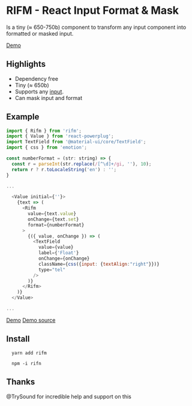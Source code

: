 # RIFM - React Input Format & Mask

Is a tiny (≈ 650-750b) component to transform any input component
into formatted or masked input.

[Demo](https://istarkov.github.io/rifm/docs-readme)

## Highlights

- Dependency free
- Tiny (≈ 650b)
- Supports any [input](https://istarkov.github.io/rifm/docs-readme#material-ui).
- Can mask input and format

## Example

```javascript
import { Rifm } from 'rifm';
import { Value } from 'react-powerplug';
import TextField from '@material-ui/core/TextField';
import { css } from 'emotion';

const numberFormat = (str: string) => {
  const r = parseInt(str.replace(/[^\d]+/gi, ''), 10);
  return r ? r.toLocaleString('en') : '';
}

...

  <Value initial={''}>
    {text => (
      <Rifm
        value={text.value}
        onChange={text.set}
        format={numberFormat}
      >
        {({ value, onChange }) => (
          <TextField
            value={value}
            label={'Float'}
            onChange={onChange}
            className={css({input: {textAlign:"right"}})}
            type="tel"
          />
        )}
      </Rifm>
    )}
  </Value>

...
```

[Demo](https://istarkov.github.io/rifm/docs-readme)
[Demo source](https://github.com/istarkov/rifm/blob/master/docs/readme.mdx)

## Install

```shell
  yarn add rifm
```

```shell
  npm -i rifn
```

## Thanks

@TrySound for incredible help and support on this
